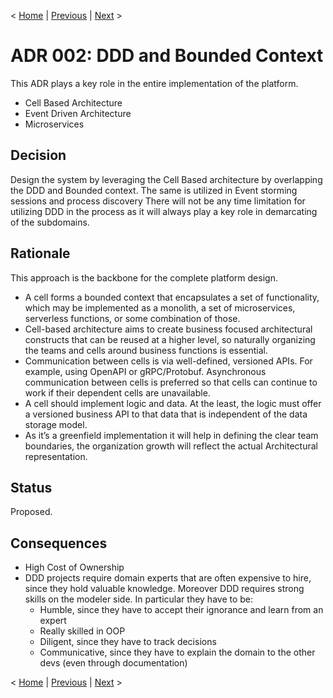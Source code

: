 < [Home](../README.md) | [Previous](./ADR001_CellBasedArchitecture.md) | [Next](./ADR003_MicroservicesarchitecturewithContainerization.md) >

# ADR 002: DDD and Bounded Context
This ADR plays a key role in the entire implementation of the platform.
- Cell Based Architecture
- Event Driven Architecture
- Microservices 

## Decision 
Design the system by leveraging the Cell Based architecture by overlapping the DDD and Bounded context.
The same is utilized in Event storming sessions and process discovery
There will not be any time limitation for utilizing DDD in the process as it will always play a key role in demarcating of the subdomains.

## Rationale 
This approach is the backbone for the complete platform design.
- A cell forms a bounded context that encapsulates a set of functionality, which may be implemented as a monolith, a set of microservices, serverless functions, or some combination of those.
- Cell-based architecture aims to create business focused architectural constructs that can be reused at a higher level, so naturally organizing the teams and cells around business functions is essential.
- Communication between cells is via well-defined, versioned APIs. For example, using OpenAPI or gRPC/Protobuf. Asynchronous communication between cells is preferred so that cells can continue to work if their dependent cells are unavailable.
- A cell should implement logic and data. At the least, the logic must offer a versioned business API to that data that is independent of the data storage model.
- As it’s a greenfield implementation it will help in defining the clear team boundaries, the organization growth will reflect the actual Architectural representation.
## Status
Proposed. 

## Consequences
- High Cost of Ownership
- DDD projects require domain experts that are often expensive to hire, since they hold valuable knowledge. Moreover DDD requires strong skills on the modeler side. In particular they have to be:
  - Humble, since they have to accept their ignorance and learn from an expert
  - Really skilled in OOP
  - Diligent, since they have to track decisions
  - Communicative, since they have to explain the domain to the other devs (even through documentation)

< [Home](../README.md) | [Previous](./ADR001_CellBasedArchitecture.md) | [Next](./ADR003_MicroservicesarchitecturewithContainerization.md) >
